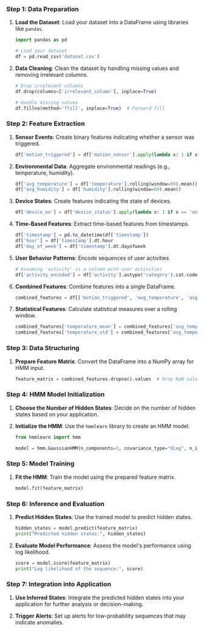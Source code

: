

### Step 1: Data Preparation

1. **Load the Dataset**:
   Load your dataset into a DataFrame using libraries like `pandas`.

   ```python
   import pandas as pd

   # Load your dataset
   df = pd.read_csv('dataset.csv')
   ```

2. **Data Cleaning**:
   Clean the dataset by handling missing values and removing irrelevant columns.

   ```python
   # Drop irrelevant columns
   df.drop(columns=['irrelevant_column'], inplace=True)

   # Handle missing values
   df.fillna(method='ffill', inplace=True)  # Forward fill
   ```

### Step 2: Feature Extraction

1. **Sensor Events**:
   Create binary features indicating whether a sensor was triggered.

   ```python
   df['motion_triggered'] = df['motion_sensor'].apply(lambda x: 1 if x > threshold else 0)
   ```

2. **Environmental Data**:
   Aggregate environmental readings (e.g., temperature, humidity).

   ```python
   df['avg_temperature'] = df['temperature'].rolling(window=60).mean()  # 60-minute average
   df['avg_humidity'] = df['humidity'].rolling(window=60).mean()
   ```

3. **Device States**:
   Create features indicating the state of devices.

   ```python
   df['device_on'] = df['device_status'].apply(lambda x: 1 if x == 'on' else 0)
   ```

4. **Time-Based Features**:
   Extract time-based features from timestamps.

   ```python
   df['timestamp'] = pd.to_datetime(df['timestamp'])
   df['hour'] = df['timestamp'].dt.hour
   df['day_of_week'] = df['timestamp'].dt.dayofweek
   ```

5. **User  Behavior Patterns**:
   Encode sequences of user activities.

   ```python
   # Assuming 'activity' is a column with user activities
   df['activity_encoded'] = df['activity'].astype('category').cat.codes
   ```

6. **Combined Features**:
   Combine features into a single DataFrame.

   ```python
   combined_features = df[['motion_triggered', 'avg_temperature', 'avg_humidity', 'device_on', 'hour', 'day_of_week', 'activity_encoded']]
   ```

7. **Statistical Features**:
   Calculate statistical measures over a rolling window.

   ```python
   combined_features['temperature_mean'] = combined_features['avg_temperature'].rolling(window=60).mean()
   combined_features['temperature_std'] = combined_features['avg_temperature'].rolling(window=60).std()
   ```

### Step 3: Data Structuring

1. **Prepare Feature Matrix**:
   Convert the DataFrame into a NumPy array for HMM input.

   ```python
   feature_matrix = combined_features.dropna().values  # Drop NaN values if any
   ```

### Step 4: HMM Model Initialization

1. **Choose the Number of Hidden States**:
   Decide on the number of hidden states based on your application.

2. **Initialize the HMM**:
   Use the `hmmlearn` library to create an HMM model.

   ```python
   from hmmlearn import hmm

   model = hmm.GaussianHMM(n_components=3, covariance_type="diag", n_iter=100, random_state=42)
   ```

### Step 5: Model Training

1. **Fit the HMM**:
   Train the model using the prepared feature matrix.

   ```python
   model.fit(feature_matrix)
   ```

### Step 6: Inference and Evaluation

1. **Predict Hidden States**:
   Use the trained model to predict hidden states.

   ```python
   hidden_states = model.predict(feature_matrix)
   print("Predicted hidden states:", hidden_states)
   ```

2. **Evaluate Model Performance**:
   Assess the model's performance using log likelihood.

   ```python
   score = model.score(feature_matrix)
   print("Log likelihood of the sequence:", score)
   ```

### Step 7: Integration into Application

1. **Use Inferred States**:
   Integrate the predicted hidden states into your application for further analysis or decision-making.

2. **Trigger Alerts**:
   Set up alerts for low-probability sequences that may indicate anomalies.


